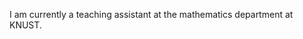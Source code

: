 I am currently a teaching assistant at the mathematics department at KNUST.

<!---
Irene-Safoa/Irene-Safoa is a ✨ special ✨ repository because its `README.md` (this file) appears on your GitHub profile.
You can click the Preview link to take a look at your changes.
--->

